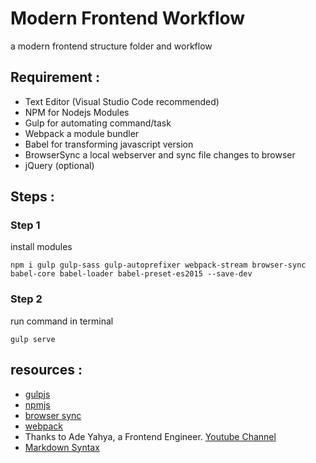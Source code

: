 # Modern Frontend Workflow
a modern frontend structure folder and workflow
## Requirement :
- Text Editor (Visual Studio Code recommended)
- NPM for Nodejs Modules
- Gulp for automating command/task
- Webpack a module bundler
- Babel for transforming javascript version
- BrowserSync a local webserver and sync file changes to browser
- jQuery (optional)

## Steps :
### Step 1
install modules
```
npm i gulp gulp-sass gulp-autoprefixer webpack-stream browser-sync babel-core babel-loader babel-preset-es2015 --save-dev
```
### Step 2
run command in terminal
```
gulp serve
```
## resources :
 - [gulpjs](http://gulpjs.com/)
 - [npmjs](https://www.npmjs.com/)
 - [browser sync](https://browsersync.io/)
 - [webpack](https://webpack.js.org/)
 - Thanks to Ade Yahya, a Frontend Engineer. [Youtube Channel](https://www.youtube.com/watch?v=yZykzmyXTbw&t=0s&list=FLixGjHp_DnNlQUJRjFnkFJw&index=2)
 - [Markdown Syntax](https://help.github.com/articles/basic-writing-and-formatting-syntax/)

